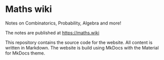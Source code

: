 # Maths wiki

Notes on Combinatorics, Probability, Algebra and more! 

The notes are published at <https://maths.wiki>

This repository contains the source code for the website. All content is written in Markdown. The website is build using MkDocs with the Material for MkDocs theme. 


